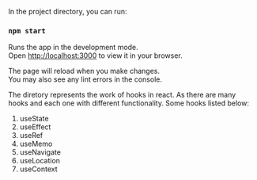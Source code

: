 In the project directory, you can run:

### `npm start`

Runs the app in the development mode.\
Open [http://localhost:3000](http://localhost:3000) to view it in your browser.

The page will reload when you make changes.\
You may also see any lint errors in the console.

The diretory represents the work of hooks in react. As there are many hooks and each one with different functionality.
Some hooks listed below:

1. useState
2. useEffect
3. useRef
4. useMemo
5. useNavigate
6. useLocation
7. useContext
